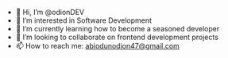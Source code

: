 - 👋 Hi, I’m @odionDEV
- 👀 I’m interested in Software Development
- 🌱 I’m currently learning how to become a seasoned developer
- 💞️ I’m looking to collaborate on frontend development projects
- 📫 How to reach me: abiodunodion47@gmail.com


<!---
odionDEV/odionDEV is a ✨ special ✨ repository because its `README.md` (this file) appears on your GitHub profile.
You can click the Preview link to take a look at your changes.
--->
